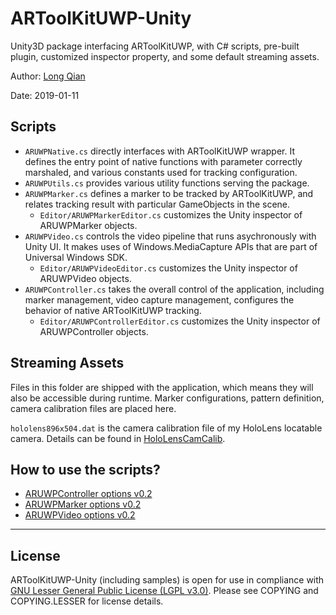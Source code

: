 ARToolKitUWP-Unity
===
Unity3D package interfacing ARToolKitUWP, with C# scripts, pre-built plugin, customized inspector property, and some default streaming assets.

Author: [Long Qian](http://longqian.me/aboutme)

Date: 2019-01-11

## Scripts

- ```ARUWPNative.cs``` directly interfaces with ARToolKitUWP wrapper. It defines the entry point of native functions with parameter correctly marshaled, and various constants used for tracking configuration.
- ```ARUWPUtils.cs``` provides various utility functions serving the package.
- ```ARUWPMarker.cs``` defines a marker to be tracked by ARToolKitUWP, and relates tracking result with particular GameObjects in the scene.
	* ```Editor/ARUWPMarkerEditor.cs``` customizes the Unity inspector of ARUWPMarker objects.
- ```ARUWPVideo.cs``` controls the video pipeline that runs asychronously with Unity UI. It makes uses of Windows.MediaCapture APIs that are part of Universal Windows SDK.
	* ```Editor/ARUWPVideoEditor.cs``` customizes the Unity inspector of ARUWPVideo objects.
- ```ARUWPController.cs``` takes the overall control of the application, including marker management, video capture management, configures the behavior of native ARToolKitUWP tracking.
	* ```Editor/ARUWPControllerEditor.cs``` customizes the Unity inspector of ARUWPController objects.

## Streaming Assets
Files in this folder are shipped with the application, which means they will also be accessible during runtime. Marker configurations, pattern definition, camera calibration files are placed here.

```hololens896x504.dat``` is the camera calibration file of my HoloLens locatable camera. Details can be found in [HoloLensCamCalib](https://github.com/qian256/HoloLensCamCalib/tree/master).

## How to use the scripts?

- [ARUWPController options v0.2](http://longqian.me/2017/05/15/hololens-artoolkit-controller-v02/)
- [ARUWPMarker options v0.2](http://longqian.me/2017/05/15/hololens-artoolkit-marker-v02/)
- [ARUWPVideo options v0.2](http://longqian.me/2017/05/15/hololens-artoolkit-video-v02/)



---

## License
ARToolKitUWP-Unity (including samples) is open for use in compliance with [GNU Lesser General Public License (LGPL v3.0)](https://www.gnu.org/licenses/lgpl-3.0.en.html). Please see COPYING and COPYING.LESSER for license details.

